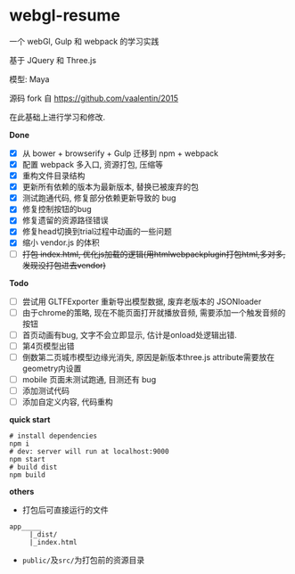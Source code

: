 # webgl-resume

一个 webGl, Gulp 和 webpack 的学习实践

基于 JQuery 和 Three.js

模型: Maya

源码 fork 自  https://github.com/vaalentin/2015 

在此基础上进行学习和修改.

**Done**

- [x] 从 bower + browserify + Gulp 迁移到 npm + webpack
- [x] 配置 webpack 多入口, 资源打包, 压缩等
- [x] 重构文件目录结构
- [x] 更新所有依赖的版本为最新版本, 替换已被废弃的包
- [x] 测试跑通代码, 修复部分依赖更新导致的 bug
- [x] 修复控制按钮的bug
- [x] 修复遗留的资源路径错误
- [x] 修复head切换到trial过程中动画的一些问题
- [x] 缩小 vendor.js 的体积
- [ ] ~~打包 index.html, 优化js加载的逻辑(用htmlwebpackplugin打包html,多对多,发现没打包进去vendor)~~

**Todo**

- [ ] 尝试用 GLTFExporter 重新导出模型数据, 废弃老版本的 JSONloader
- [ ] 由于chrome的策略, 现在不能页面打开就播放音频, 需要添加一个触发音频的按钮
- [ ] 首页动画有bug, 文字不会立即显示, 估计是onload处逻辑出错.
- [ ] 第4页模型出错
- [ ] 倒数第二页城市模型边缘光消失, 原因是新版本three.js attribute需要放在geometry内设置
- [ ] mobile 页面未测试跑通, 目测还有 bug
- [ ] 添加测试代码
- [ ] 添加自定义内容, 代码重构

**quick start**

```shell
# install dependencies
npm i
# dev: server will run at localhost:9000
npm start
# build dist
npm build
```

**others**

- 打包后可直接运行的文件

```
app_____
     |_dist/
     |_index.html
```

- `public/`及`src/`为打包前的资源目录